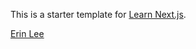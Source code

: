 This is a starter template for [Learn Next.js](https://nextjs.org/learn).

[Erin Lee](https://github.com/itserinlee)
